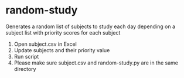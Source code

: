 # random-study
Generates a random list of subjects to study each day depending on a subject list with priority scores for each subject

1. Open subject.csv in Excel
2. Update subjects and their priority value
3. Run script
3. Please make sure subject.csv and random-study.py are in the same directory
